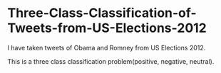 # Three-Class-Classification-of-Tweets-from-US-Elections-2012

I have taken tweets of Obama and Romney from US Elections 2012.

This is a three class classification problem(positive, negative, neutral).
